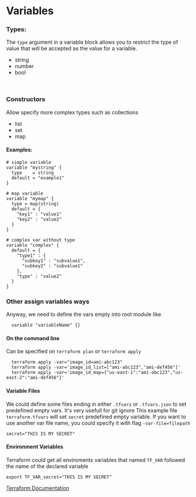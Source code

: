 # Variables
### Types:
The `type` argument in a variable block allows you to restrict the type of value that will be accepted as the value for a variable.
* string
* number
* bool

<br>

### Constructors
Allow specify more complex types such as collections

* list
* set
* map


#### Examples:
```
# simple variable
variable "mystring" {
  type    = string
  default = "example1"
}

# map variable
variable "mymap" {
  type = map(string)
  default = {
    "key1" : "value1"
    "key2" : "value2"
  }
}

# complex var without type
variable "complex" {
  default = {
    "type1" : {
      "subkey1" : "subvalue1",
      "subkey2" : "subvalue1"
    },
    "type" : "value2"
  }
}
``` 

### Other assign variables ways
Anyway, we need to define the vars empty into root module like
```
  variable "variableName" {}
```
#### On the command line
Can be specified on `terraform plan` or `terraform apply`
```
  terraform apply -var="image_id=ami-abc123"
  terraform apply -var='image_id_list=["ami-abc123","ami-def456"]'
  terraform apply -var='image_id_map={"us-east-1":"ami-abc123","us-east-2":"ami-def456"}'
```

#### Variable Files
We could define some files ending in either `.tfvars` or `.tfvars.json` to set predefined empty vars. It's very usefull for git ignore
This example file `terraform.tfvars` will set `secret` predefined empty variable. If you want to use another var file name, you could specify it with flag `-var-file=filepath` 
```
secret="THIS IS MY SECRET"
```

#### Environment Variables
Terraform could get all enviroments variables that named `TF_VAR` followed the name of the declared variable
```
export TF_VAR_secret="THIS IS MY SECRET"
```
<a href="https://www.terraform.io/docs/configuration/variables.html">Terraform Documentation </a>
